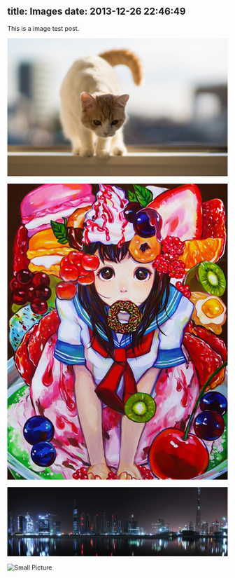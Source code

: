 title: Images
date: 2013-12-26 22:46:49
---

This is a image test post.

![](/demo/assets/wallpaper-2572384.jpg)

![Caption](/demo/assets/wallpaper-2311325.jpg)

![](/demo/assets/wallpaper-878514.jpg)

![Small Picture](https://placehold.it/350x150.jpg)
